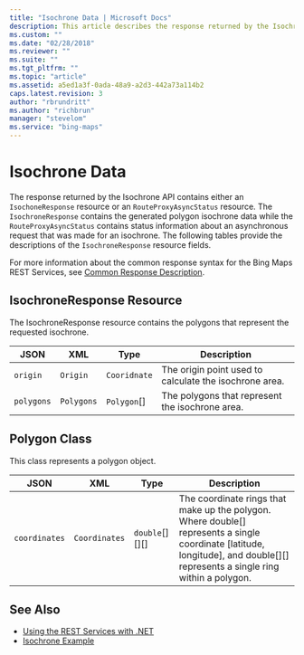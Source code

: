 ```yaml
---
title: "Isochrone Data | Microsoft Docs"
description: This article describes the response returned by the Isochrone API, that contains either an IsochoneResponse resource or an RouteProxyAsyncStatus resource.
ms.custom: ""
ms.date: "02/28/2018"
ms.reviewer: ""
ms.suite: ""
ms.tgt_pltfrm: ""
ms.topic: "article"
ms.assetid: a5ed1a3f-0ada-48a9-a2d3-442a73a114b2
caps.latest.revision: 3
author: "rbrundritt"
ms.author: "richbrun"
manager: "stevelom"
ms.service: "bing-maps"
---
```


# Isochrone Data

The response returned by the Isochrone API contains either an `IsochoneResponse` resource or an `RouteProxyAsyncStatus` resource. The `IsochroneResponse` contains the generated polygon isochrone data while the `RouteProxyAsyncStatus` contains status information about an asynchronous request that was made for an isochrone. The following tables provide the descriptions of the `IsochroneResponse` resource fields.

For more information about the common response syntax for the Bing Maps REST Services, see [Common Response Description](../common-response-description.md).

## IsochroneResponse Resource

The IsochroneResponse resource contains the polygons that represent the requested isochrone.

| JSON     | XML      | Type        | Description                                     |
|----------|----------|-------------|-------------------------------------------------|
| `origin`   | `Origin`   | `Cooridnate`  | The origin point used to calculate the isochrone area. |
| `polygons` | `Polygons` | `Polygon`\[\] | The polygons that represent the isochrone area. |

## Polygon Class

This class represents a polygon object.

| JSON        | XML         | Type               | Description     |
|-------------|-------------|--------------------|-----------------|
| `coordinates` | `Coordinates` | `double`\[\]\[\]\[\] | The coordinate rings that make up the polygon. Where double\[\] represents a single coordinate \[latitude, longitude\], and double\[\]\[\] represents a single ring within a polygon. |

## See Also

* [Using the REST Services with .NET](../using-the-rest-services-with-net.md)
* [Isochrone Example](../examples/isochrone-example.md)
